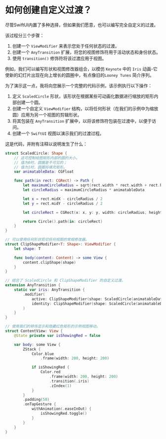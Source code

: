 如何创建自定义过渡？
===

尽管SwiftUI内置了多种选择，但如果我们愿意，也可以编写完全自定义的过渡。

该过程分三个步骤：

1. 创建一个 `ViewModifier` 来表示您处于任何状态的过渡。
2. 创建一个 `AnyTransition` 扩展，将您的视图修饰符用于活动状态和身份状态。
3. 使用 `transition()` 修饰符将该过渡应用于视图。

例如，我们可以编写形状和视图修改器组合，以模仿 `Keynote` 中的 `Iris` 动画-它使新的幻灯片出现在向上增长的圆圈中，有点像旧的`Looney Tunes` 简介序列。

为了演示这一点，我将向您展示一个完整的代码示例，该示例执行以下操作：

1. 定义 `ScaledCircle` 形状，该形状在根据某些可动画化数据进行缩放的矩形内部创建一个圆。
2. 创建一个自定义 `ViewModifier` 结构，以将任何形状（在我们的示例中为缩放圆）应用为另一个视图的剪辑形状。
3. 将其包装在 `AnyTransition` 扩展中，以将该修饰符包装在过渡中，以便于访问。
4. 创建一个 `SwiftUI` 视图以演示我们的过渡过程。

这是代码，并附有注释以说明发生了什么：

```swift
struct ScaledCircle: Shape {
    // 这可控制绘图矩形内部的圆的大小。 
    // 值为0时，圆圈是不可见的；
    // 值为1时，圆圈将填充矩形。
    var animatableData: CGFloat

    func path(in rect: CGRect) -> Path {
        let maximumCircleRadius = sqrt(rect.width * rect.width + rect.height * rect.height)
        let circleRadius = maximumCircleRadius * animatableData

        let x = rect.midX - circleRadius / 2
        let y = rect.midY - circleRadius / 2

        let circleRect = CGRect(x: x, y: y, width: circleRadius, height: circleRadius)

        return Circle().path(in: circleRect)
    }
}

// 可以使用任何形状剪切任何视图的常规修改器。
struct ClipShapeModifier<T: Shape>: ViewModifier {
    let shape: T

    func body(content: Content) -> some View {
        content.clipShape(shape)
    }
}

// 结合了 ScaledCircle 和 ClipShapeModifier 的自定义过渡。
extension AnyTransition {
    static var iris: AnyTransition {
        .modifier(
            active: ClipShapeModifier(shape: ScaledCircle(animatableData: 0)),
            identity: ClipShapeModifier(shape: ScaledCircle(animatableData: 1))
        )
    }
}

// 使用我们的转场显示和隐藏红色矩形的示例视图移动。
struct ContentView: View {
    @State private var isShowingRed = false

    var body: some View {
        ZStack {
            Color.blue
                .frame(width: 200, height: 200)

            if isShowingRed {
                Color.red
                    .frame(width: 200, height: 200)
                    .transition(.iris)
                    .zIndex(1)
            }
        }
        .padding(50)
        .onTapGesture {
            withAnimation(.easeInOut) {
                isShowingRed.toggle()
            }
        }
    }
}
```
